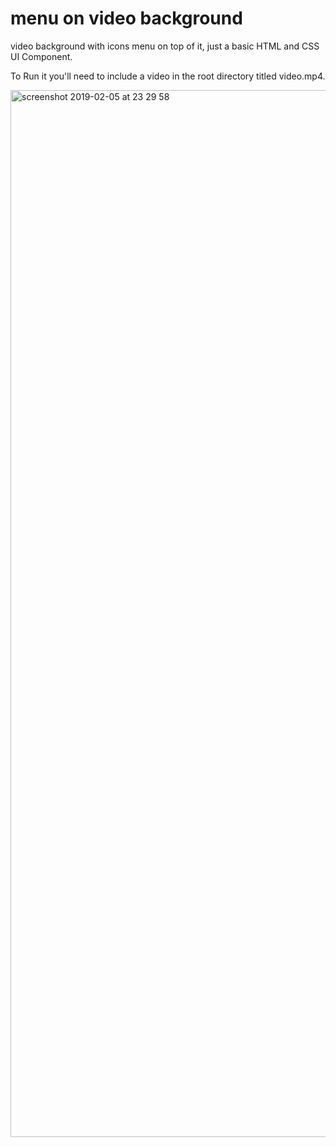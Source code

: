 # menu on video background
video background with icons menu on top of it, just a basic HTML and CSS UI Component.

To Run it you'll need to include a video in the root directory titled video.mp4.

<img width="1675" alt="screenshot 2019-02-05 at 23 29 58" src="https://user-images.githubusercontent.com/7544317/52311185-0d867d00-299e-11e9-9bed-afcf68b2f1f2.png">
